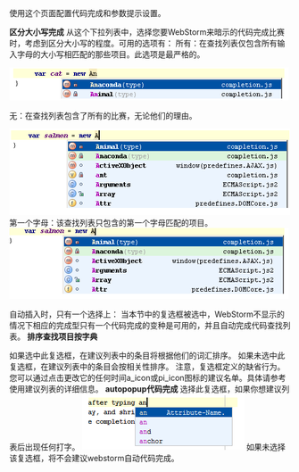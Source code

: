 使用这个页面配置代码完成和参数提示设置。

**区分大小写完成**
从这个下拉列表中，选择您要WebStorm来暗示的代码完成比赛时，考虑到区分大小写的程度。可用的选项有：
所有：在查找列表仅包含所有输入字母的大小写相匹配的那些项目。此选项是最严格的。

![](image/screenshot_1475369522230.png)

无：在查找列表包含了所有的比赛，无论他们的理由。

![](image/screenshot_1475369537511.png)
第一个字母：该查找列表只包含的第一个字母匹配的项目。
![](image/screenshot_1475369564733.png)

自动插入时，只有一个选择上：
当本节中的复选框被选中，WebStorm不显示的情况下相应的完成型只有一个代码完成的变种是可用的，并且自动完成代码查找列表。
**排序查找项目按字典**

如果选中此复选框，在建议列表中的条目将根据他们的词汇排序。
如果未选中此复选框，在建议列表中的条目会按相关性排序。
注意，复选框定义的缺省行为。您可以通过点击更改它的任何时间a_icon或pi_icon图标的建议名单。具体请参考使用建议列表的详细信息。
**autopopup代码完成**
	选择此复选框，如果你想建议列表后出现任何打字。
    ![](image/screenshot_1475369754688.png)
    如果未选择该复选框，将不会建议webstorm自动代码完成。

